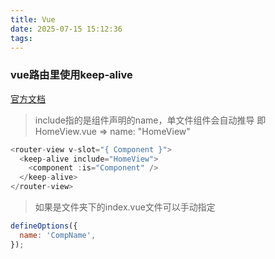```yaml
---
title: Vue
date: 2025-07-15 15:12:36
tags:
---
```


### vue路由里使用keep-alive

[官方文档](https://vuejs.org/guide/built-ins/keep-alive.html#keepalive)

> include指的是组件声明的name，单文件组件会自动推导 即 HomeView.vue => name: "HomeView"

```js
<router-view v-slot="{ Component }">
  <keep-alive include="HomeView">
    <component :is="Component" />
  </keep-alive>
</router-view>
```

> 如果是文件夹下的index.vue文件可以手动指定

```js
defineOptions({
  name: 'CompName',
});
```
